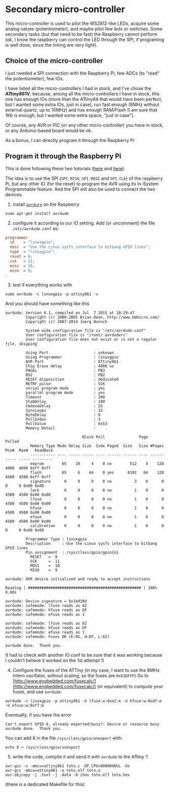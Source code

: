 # Secondary micro-controller

This micro-controller is used to pilot the WS2812-like LEDs, acquire some analog values (potentiometer), and maybe pilot few leds or switches.
Some secondary tasks (but that need to be fast) the Raspberry cannot perform (ok, I know the raspberry can control the LED through the SPI, if programing is well done, since the timing are very tight).

## Choice of the micro-controller

I just needed a SPI connection with the Raspberry Pi, few ADCs (to "read" the potentiometer), few IOs.


I have listed all the micro-controllers I had in stock, and I've chose the  **ATtiny861V**, because, among all the micro-controllers I have in stock, this one has enough IOs (more than the ATtiny84 that would have been perfect, but I wanted some extra IOs, just in case), run fast enough (8MHz without external quartz, up to 10MHz) and has enough RAM/Flash (I am sure that 1Kb is enough, but I wanted some extra space, "just in case").

Of course, any AVR or PIC (or any other micro-controller) you have in stock, or any Arduino-based board would be ok.

As a bonus, I can directly program it through the Raspberry Pi

## Program it through the Raspberry Pi

This is done following these two tutorials ([here](https://www.rototron.info/raspberry-pi-avr-programmer-spi-tutorial/) and [here](http://ozzmaker.com/program-avr-using-raspberry-pi-gpio/)).

The idea is to use the SPI (`SPI_MISO`, `SPI_MOSI` and `SPI_CLK`) of the raspberry Pi, but any other IO (for the reset) to program the AVR using its In-System Programmable feature. And the SPI will also be used to connect the two devices.

1. install [`avrdure`](http://www.nongnu.org/avrdude/) on the Raspberry 
    
```Shell
sudo apt-get install avrdude
```
    
2. configure it according to our IO setting. Add (or uncomment) the file `/etc/avrdude.conf` as:

```INI
programmer
  id    = "linuxgpio";
  desc  = "Use the Linux sysfs interface to bitbang GPIO lines";
  type  = "linuxgpio";
  reset = 8;
  sck   = 11;
  mosi  = 10;
  miso  = 9;
;
```

3. test if everything works with

```Shell
sudo avrdude -c linuxgpio -p attiny861 -v
```
And you should have something like this
```
avrdude: Version 6.1, compiled on Jul  7 2015 at 10:29:47
         Copyright (c) 2000-2005 Brian Dean, http://www.bdmicro.com/
         Copyright (c) 2007-2014 Joerg Wunsch

         System wide configuration file is "/etc/avrdude.conf"
         User configuration file is "/root/.avrduderc"
         User configuration file does not exist or is not a regular file, skipping

         Using Port                    : unknown
         Using Programmer              : linuxgpio
         AVR Part                      : ATtiny861
         Chip Erase delay              : 4000 us
         PAGEL                         : PB3
         BS2                           : PB2
         RESET disposition             : dedicated
         RETRY pulse                   : SCK
         serial program mode           : yes
         parallel program mode         : yes
         Timeout                       : 200
         StabDelay                     : 100
         CmdexeDelay                   : 25
         SyncLoops                     : 32
         ByteDelay                     : 0
         PollIndex                     : 3
         PollValue                     : 0x53
         Memory Detail                 :

                                  Block Poll               Page                       Polled
           Memory Type Mode Delay Size  Indx Paged  Size   Size #Pages MinW  MaxW   ReadBack
           ----------- ---- ----- ----- ---- ------ ------ ---- ------ ----- ----- ---------
           eeprom        65    10     4    0 no        512    4    128  4000  4000 0xff 0xff
           flash         65     6    64    0 yes      8192   64    128  4500  4500 0xff 0xff
           signature      0     0     0    0 no          3    0      0     0     0 0x00 0x00
           lock           0     0     0    0 no          1    0      0  4500  4500 0x00 0x00
           lfuse          0     0     0    0 no          1    0      0  4500  4500 0x00 0x00
           hfuse          0     0     0    0 no          1    0      0  4500  4500 0x00 0x00
           efuse          0     0     0    0 no          1    0      0  4500  4500 0x00 0x00
           calibration    0     0     0    0 no          1    0      0     0     0 0x00 0x00

         Programmer Type : linuxgpio
         Description     : Use the Linux sysfs interface to bitbang GPIO lines
         Pin assignment  : /sys/class/gpio/gpio{n}
           RESET   =  8
           SCK     =  11
           MOSI    =  10
           MISO    =  9

avrdude: AVR device initialized and ready to accept instructions

Reading | ################################################## | 100% 0.00s

avrdude: Device signature = 0x1e930d
avrdude: safemode: lfuse reads as 62
avrdude: safemode: hfuse reads as DF
avrdude: safemode: efuse reads as 1

avrdude: safemode: lfuse reads as 62
avrdude: safemode: hfuse reads as DF
avrdude: safemode: efuse reads as 1
avrdude: safemode: Fuses OK (E:01, H:DF, L:62)

avrdude done.  Thank you.
```
(I had to check with another IO conf to be sure that it was working because I couldn't believe it worked on the 1st attempt !)

4. Configure the fuses of the ATTiny
(in my case, I want to use the 8MHz intern oscillator, without scaling, so the fuses are `0xE2DFFF`)
Go to [http://www.engbedded.com/fusecalc/](http://www.engbedded.com/fusecalc/) (or equivalent) to compute your fuses, and use `avrdude`:
```Shell
avrdude -c linuxgpio -p attiny861 -U lfuse:w:0xe2:m -U hfuse:w:0xdf:m -U efuse:w:0xff:m 
```

Eventually, if you have the error 
```
Can't export GPIO 8, already exported/busy?: Device or resource busy
avrdude done.  Thank you.
```
You can add 8 in the file `/sys/class/gpio/unexport` with:
```shell
echo 8 > /sys/class/gpio/unexport
```


5. write the code, compile it and send it with `avrdude` to the ATtiny !!

```
avr-gcc -c -mmcu=attiny861 toto.c -DF_CPU=8000000UL -Os
avr-gcc -mmcu=attiny861 -o toto.elf toto.o
avr-objcopy -j .text -j .data -O ihex toto.elf toto.hex
```

(there is a dedicated Makefile for this)